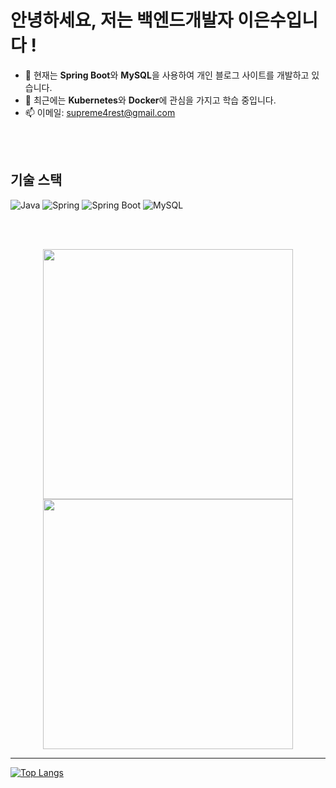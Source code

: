 # 안녕하세요, 저는 백엔드개발자 이은수입니다 !
- 🔭 현재는 **Spring Boot**와 **MySQL**을 사용하여 개인 블로그 사이트를 개발하고 있습니다.
- 🌱 최근에는 **Kubernetes**와 **Docker**에 관심을 가지고 학습 중입니다.
- 📫 이메일: supreme4rest@gmail.com

<br><br>

## 기술 스택
![Java](https://img.shields.io/badge/Java-007396?style=for-the-badge&logo=java&logoColor=white)
![Spring](https://img.shields.io/badge/-Spring-6DB33F?style=for-the-badge&logo=Spring&logoColor=white)
![Spring Boot](https://img.shields.io/badge/Spring%20Boot-6DB33F?style=for-the-badge&logo=spring-boot&logoColor=white)
![MySQL](https://img.shields.io/badge/MySQL-4479A1?style=for-the-badge&logo=mysql&logoColor=white)

<br><br>

<div class="flex-container" align="center">
        <img
        src="http://mazassumnida.wtf/api/v2/generate_badge?boj=supreme4rest"
        width="400px"
        />
        <img
        src="http://mazandi.herokuapp.com/api?handle=supreme4rest&theme=dark"
        width="400px"
        />
</div>
<hr/>

[![Top Langs](https://github-readme-stats.vercel.app/api/top-langs/?username=supreme4rest)](https://github.com/supreme4rest/github-readme-stats)



